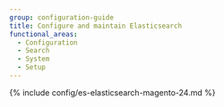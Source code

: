 ```yaml
---
group: configuration-guide
title: Configure and maintain Elasticsearch
functional_areas:
  - Configuration
  - Search
  - System
  - Setup
---
```


{% include config/es-elasticsearch-magento-24.md %}
